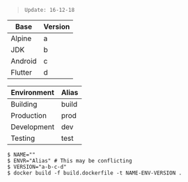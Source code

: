 > `Update: 16-12-18`

| Base | Version |
|-|-|
| Alpine | a |
| JDK | b |
| Android | c |
| Flutter | d |

| Environment | Alias |
|-|-|
| Building | build |
| Production | prod |
| Development | dev |
| Testing | test |

```
$ NAME=""
$ ENVR="Alias" # This may be conflicting
$ VERSION="a-b-c-d"
$ docker build -f build.dockerfile -t NAME-ENV-VERSION .
```
